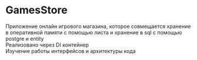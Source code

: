 # GamesStore

Приложение онлайн игрового магазина, которое совмещается хранение в оперативной памяти с помощью листа и хранение в sql с помощью postgre и entity  
Реализовано через DI контейнер  
Изучение работы интерфейсов и архитектуры кода
